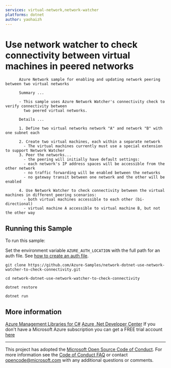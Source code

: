 ```yaml
---
services: virtual-network,network-watcher
platforms: dotnet
author: yaohaizh
---
```


# Use network watcher to check connectivity between virtual machines in peered networks #

          Azure Network sample for enabling and updating network peering between two virtual networks
         
          Summary ...
         
          - This sample uses Azure Network Watcher's connectivity check to verify connectivity between
            two peered virtual networks.
         
          Details ...
         
          1. Define two virtual networks network "A" and network "B" with one subnet each
         
          2. Create two virtual machines, each within a separate network
            - The virtual machines currently must use a special extension to support Network Watcher
          3. Peer the networks...
            - the peering will initially have default settings:
            - each network's IP address spaces will be accessible from the other network
            - no traffic forwarding will be enabled between the networks
            - no gateway transit between one network and the other will be enabled
         
          4. Use Network Watcher to check connectivity between the virtual machines in different peering scenarios:
            - both virtual machines accessible to each other (bi-directional)
            - virtual machine A accessible to virtual machine B, but not the other way


## Running this Sample ##

To run this sample:

Set the environment variable `AZURE_AUTH_LOCATION` with the full path for an auth file. See [how to create an auth file](https://github.com/Azure/azure-libraries-for-net/blob/master/AUTH.md).

    git clone https://github.com/Azure-Samples/network-dotnet-use-network-watcher-to-check-connectivity.git

    cd network-dotnet-use-network-watcher-to-check-connectivity

    dotnet restore

    dotnet run

## More information ##

[Azure Management Libraries for C#](https://github.com/Azure/azure-sdk-for-net/tree/Fluent)
[Azure .Net Developer Center](https://azure.microsoft.com/en-us/develop/net/)
If you don't have a Microsoft Azure subscription you can get a FREE trial account [here](http://go.microsoft.com/fwlink/?LinkId=330212)

---

This project has adopted the [Microsoft Open Source Code of Conduct](https://opensource.microsoft.com/codeofconduct/). For more information see the [Code of Conduct FAQ](https://opensource.microsoft.com/codeofconduct/faq/) or contact [opencode@microsoft.com](mailto:opencode@microsoft.com) with any additional questions or comments.